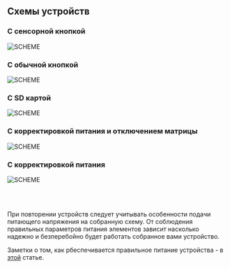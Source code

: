 ## Схемы устройств
### С сенсорной кнопкой
![SCHEME](https://github.com/vvip-68/GyverPanelWiFi/blob/master/schemes/scheme.jpg)
### С обычной кнопкой
![SCHEME](https://github.com/vvip-68/GyverPanelWiFi/blob/master/schemes/scheme_b.jpg)
### С SD картой
![SCHEME](https://github.com/vvip-68/GyverPanelWiFi/blob/master/schemes/scheme_c.jpg)
### С корректировкой питания и отключением матрицы
![SCHEME](https://github.com/vvip-68/GyverPanelWiFi/blob/master/schemes/scheme_e.jpg)
### С корректировкой питания
![SCHEME](https://github.com/vvip-68/GyverPanelWiFi/blob/master/schemes/scheme_d.jpg)

<br><br>

При повторении устройств следует учитывать особенности подачи питающего напряжения на собранную схему.
От соблюдения правильных параметров питания элементов зависит насколько надежно и безперебойно будет работать собранное вами устройство.  

Заметки о том, как рбеспечивается правильное питание устройства - в [этой](https://github.com/vvip-68/GyverPanelWiFi/wiki/%D0%97%D0%B0%D0%BC%D0%B5%D1%82%D0%BA%D0%B8-%D0%BE-%D0%BF%D0%B8%D1%82%D0%B0%D0%BD%D0%B8%D0%B8) статье.
